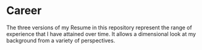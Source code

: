 # Career
The three versions of my Resume in this repository represent the range of experience that I have attained over time.
It allows a dimensional look at my background from a variety of perspectives.
